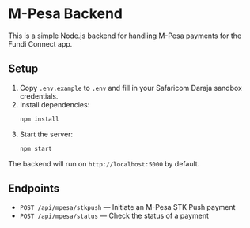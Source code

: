 # M-Pesa Backend

This is a simple Node.js backend for handling M-Pesa payments for the Fundi Connect app.

## Setup

1. Copy `.env.example` to `.env` and fill in your Safaricom Daraja sandbox credentials.
2. Install dependencies:
   ```sh
   npm install
   ```
3. Start the server:
   ```sh
   npm start
   ```

The backend will run on `http://localhost:5000` by default.

## Endpoints
- `POST /api/mpesa/stkpush` — Initiate an M-Pesa STK Push payment
- `POST /api/mpesa/status` — Check the status of a payment 